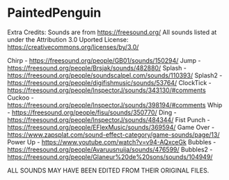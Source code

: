 # PaintedPenguin

Extra Credits:
Sounds are from https://freesound.org/
All sounds listed at under the Attribution 3.0 Uported License: https://creativecommons.org/licenses/by/3.0/

Chirp - https://freesound.org/people/GB01/sounds/150294/
Jump - https://freesound.org/people/Brsjak/sounds/482880/
Splash - https://freesound.org/people/soundscalpel.com/sounds/110393/
Splash2 - https://freesound.org/people/digifishmusic/sounds/53764/
ClockTick - https://freesound.org/people/InspectorJ/sounds/343130/#comments
Cuckoo - https://freesound.org/people/InspectorJ/sounds/398194/#comments
Whip - https://freesound.org/people/fisu/sounds/350770/
Ding - https://freesound.org/people/InspectorJ/sounds/484344/
Fist Punch - https://freesound.org/people/EFlexMusic/sounds/369594/
Game Over - https://www.zapsplat.com/sound-effect-category/game-sounds/page/13/
Power Up - https://www.youtube.com/watch?v=v94-AQxceGk
Bubbles - https://freesound.org/people/Avaruusnuija/sounds/476599/
Bubbles2 - https://freesound.org/people/Glaneur%20de%20sons/sounds/104949/

ALL SOUNDS MAY HAVE BEEN EDITED FROM THEIR ORIGINAL FILES.
